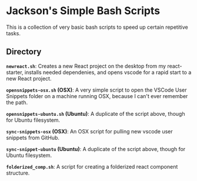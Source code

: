 # Jackson's Simple Bash Scripts

This is a collection of very basic bash scripts to speed up certain repetitive tasks.

## Directory

**`newreact.sh`**: Creates a new React project on the desktop from my react-starter, installs needed dependenies, and opens vscode for a rapid start to a new React project.

**`opensnippets-osx.sh` (OSX)**: A very simple script to open the VSCode User Snippets folder on a machine running OSX, because I can't ever remember the path.

**`opensnippets-ubuntu.sh` (Ubuntu)**: A duplicate of the script above, though for Ubuntu filesystem.

**`sync-snippets-osx` (OSX)**: An OSX script for pulling new vscode user snippets from GitHub.

**`sync-snippet-ubuntu` (Ubuntu)**: A duplicate of the script above, though for Ubuntu filesystem.

**`folderized_comp.sh`**: A script for creating a folderized react component structure.
